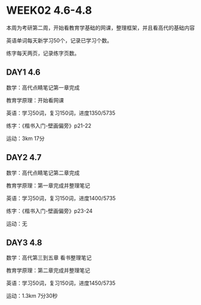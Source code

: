 # WEEK02 4.6-4.8

本周为考研第二周，开始看教育学基础的网课，整理框架，并且看高代的基础内容

英语单词每天新学习50个，记录已学习个数。

练字每天两页，记录练字页数。

## DAY1 4.6

数学：高代点睛笔记第一章完成

教育学原理：开始看网课

英语：学习50词，复习150词，进度1350/5735

练字：《楷书入门-壁画偏旁》p21-22

运动：3km 17分

## DAY2 4.7

数学：高代点睛笔记第二章完成

教育学原理：第一章完成并整理笔记

英语：学习50词，复习150词，进度1400/5735

练字：《楷书入门-壁画偏旁》p23-24

运动：无

## DAY3 4.8

数学：高代第三到五章 看书整理笔记

教育学原理：第二章完成并整理笔记

英语：学习50词，复习150词，进度1450/5735

运动：1.3km 7分30秒

